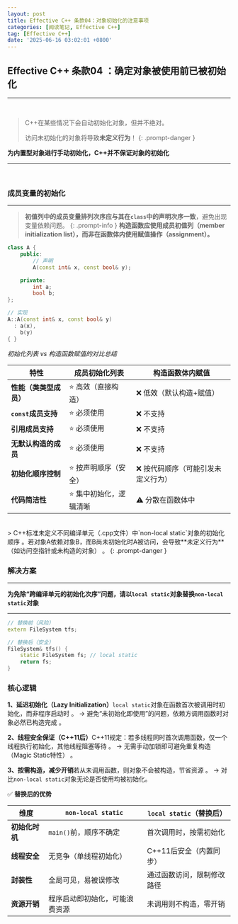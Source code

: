 ```yaml
---
layout: post
title: Effective C++ 条款04：对象初始化的注意事项
categories: [阅读笔记, Effective C++]
tag: [Effective C++]
date: '2025-06-16 03:02:01 +0800'
---
```


## **Effective C++ 条款04 ：确定对象被使用前已被初始化**

---

<br/>

> C++在某些情况下会自动初始化对象，但并不绝对。
> 
> 访问未初始化的对象将导致**未定义行为**！
 {: .prompt-danger }

**为内置型对象进行手动初始化，C++并不保证对象的初始化**

---

<br/>

### **成员变量的初始化**
---
> **初值列中的成员变量排列次序应与其在`class`中的声明次序一致**，避免出现变量依赖问题。
 {: .prompt-info }
**构造函数应使用成员初值列（member initialization list），而非在函数体内使用赋值操作（assignment）。**

```cpp
class A {
    public:
        // 声明
        A(const int& x, const bool& y); 

    private:
        int a;
        bool b;
};

// 实现
A::A(const int& x, const bool& y) 
  : a(x),   
    b(y)    
{ }
```

*初始化列表 vs 构造函数赋值的对比总结*

| **特性**               | **成员初始化列表**     | **构造函数体内赋值**               |
| ---------------------- | ---------------------- | ---------------------------------- |
| **性能（类类型成员）** | ⭐️ 高效（直接构造）     | ❌ 低效（默认构造+赋值）            |
| **`const`成员支持**    | ⭐️ 必须使用             | ❌ 不支持                           |
| **引用成员支持**       | ⭐️ 必须使用             | ❌ 不支持                           |
| **无默认构造的成员**   | ⭐️ 必须使用             | ❌ 不支持                           |
| **初始化顺序控制**     | ⭐️ 按声明顺序（安全）   | ❌ 按代码顺序（可能引发未定义行为） |
| **代码简洁性**         | ⭐️ 集中初始化，逻辑清晰 | ⚠️ 分散在函数体中                   |

<br/>
> C++标准未定义不同编译单元（.cpp文件）中`non-local static`对象的初始化顺序
。若对象A依赖对象B，而B尚未初始化时A被访问，会导致**未定义行为**（如访问空指针或未构造的对象）
。
 {: .prompt-danger }

### 解决方案
---
**为免除“跨编译单元的初始化次序”问题，请以`local static`对象替换`non-local static`对象**

------

```cpp
// 替换前（风险）
extern FileSystem tfs; 

// 替换后（安全）
FileSystem& tfs() { 
    static FileSystem fs; // local static
    return fs; 
}
```

### **核心逻辑​**

**1、​延迟初始化（Lazy Initialization）​​**
`local static`对象在函数首次被调用时初始化，而非程序启动时
。
→ 避免“未初始化即使用”的问题，依赖方调用函数时对象必然已构造完成
。

**2、​线程安全保证（C++11后）​​**
C++11规定：若多线程同时首次调用函数，仅一个线程执行初始化，其他线程阻塞等待
。
→ 无需手动加锁即可避免重复构造（Magic Static特性）
。

**3、​按需构造，减少开销​**
若从未调用函数，则对象不会被构造，节省资源
。
→ 对比`non-local static`对象无论是否使用均被初始化。

✅ **替换后的优势**

| **维度**       | **`non-local static`**         | **`local static`**（替换后） |
| -------------- | ------------------------------ | ---------------------------- |
| **初始化时机** | `main()`前，顺序不确定         | 首次调用时，按需初始化       |
| **线程安全**   | 无竞争（单线程初始化）         | C++11后安全（内置同步）      |
| **封装性**     | 全局可见，易被误修改           | 通过函数访问，限制修改路径   |
| **资源开销**   | 程序启动即初始化，可能浪费资源 | 未调用则不构造，零开销       |

